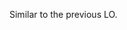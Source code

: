 <panel type="info" header="`W3.6a` Can explain the need for commenting minimally but sufficiently :star::star::star:" expanded no-close>
  <include src="../../book/codeQuality/commentMinimally/introduction/full.md" boilerplate />
</panel>

<!-- ==================================================================================================== -->

<panel type="info" header="`W3.6b` Can follow basic guidelines for writing code comments :star::star::star:" expanded no-close>
  <include src="../../book/codeQuality/commentMinimally/basic/full.md" boilerplate />
  <panel header="{{glyphicon_folder_close}} Evidence" expanded>

<include src="outcome-readability.md#common-evidence" />

  </panel>
</panel>

<!-- ==================================================================================================== -->

<panel type="info" header="`W3.6c` Can follow intermediate guidelines for writing code comments :star::star::star:" expanded no-close>
  <include src="../../book/codeQuality/commentMinimally/intermediate/full.md" boilerplate />
  <panel header="{{glyphicon_folder_close}} Evidence" expanded>

Similar to the previous LO.

  </panel>
</panel>
